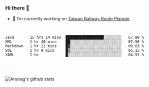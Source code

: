 ### Hi there 👋

- 🔭 I’m currently working on [Taiwan Railway Route Planner](https://github.com/Taiwan-Railway-Route-Planner)

<br/>

<!--START_SECTION:waka-->
```text
Java       15 hrs 14 mins  █████████████████░░░░░░░░   67.98 % 
XML        1 hr 40 mins    ██░░░░░░░░░░░░░░░░░░░░░░░   07.50 % 
Markdown   1 hr 21 mins    █▓░░░░░░░░░░░░░░░░░░░░░░░   06.03 % 
SQL        1 hr 9 mins     █▒░░░░░░░░░░░░░░░░░░░░░░░   05.15 % 
YAML       1 hr            █░░░░░░░░░░░░░░░░░░░░░░░░   04.51 % 
```
<!--END_SECTION:waka-->

<br/>
<br/>

![Anurag's github stats](https://github-readme-stats.vercel.app/api?username=DepickereSven&show_icons=true&theme=tokyonight)



<!--
**DepickereSven/DepickereSven** is a ✨ _special_ ✨ repository because its `README.md` (this file) appears on your GitHub profile.

Here are some ideas to get you started:

- 🔭 I’m currently working on ...
- 🌱 I’m currently learning ...
- 👯 I’m looking to collaborate on ...
- 🤔 I’m looking for help with ...
- 💬 Ask me about ...
- 📫 How to reach me: ...
- 😄 Pronouns: ...
- ⚡ Fun fact: ...
-->
